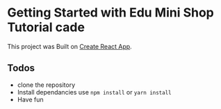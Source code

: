 # Getting Started with Edu Mini Shop Tutorial cade

This project was Built on  [Create React App](https://github.com/facebook/create-react-app).
## Todos
- clone the repository
-  Install dependancies use `npm install` or `yarn install`
-  Have fun


